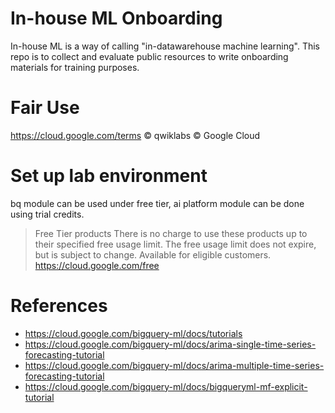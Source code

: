 
# In-house ML Onboarding
In-house ML is a way of calling "in-datawarehouse machine learning". This repo is to collect and evaluate public resources to write onboarding materials for training purposes.


# Fair Use
https://cloud.google.com/terms
© qwiklabs © Google Cloud

# Set up lab environment
bq module can be used under free tier, ai platform module can be done using trial credits. 
> Free Tier products
There is no charge to use these products up to their specified free usage limit. The free usage limit does not expire, but is subject to change. Available for eligible customers.
https://cloud.google.com/free

# References
- https://cloud.google.com/bigquery-ml/docs/tutorials
- https://cloud.google.com/bigquery-ml/docs/arima-single-time-series-forecasting-tutorial
- https://cloud.google.com/bigquery-ml/docs/arima-multiple-time-series-forecasting-tutorial
- https://cloud.google.com/bigquery-ml/docs/bigqueryml-mf-explicit-tutorial